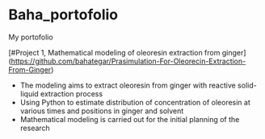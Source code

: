 # Baha_portofolio
My portofolio

[#Project 1, Mathematical modeling of oleoresin extraction from ginger] (https://github.com/bahategar/Prasimulation-For-Oleorecin-Extraction-From-Ginger)
* The modeling aims to extract oleoresin from ginger with reactive solid-liquid extraction process
* Using Python to estimate distribution of concentration of oleoresin at various times and positions in ginger and solvent
* Mathematical modeling is carried out for the initial planning of the research



